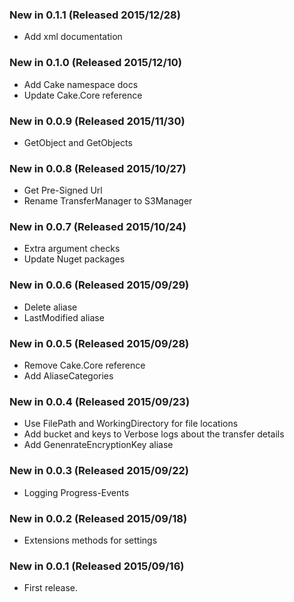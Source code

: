 ### New in 0.1.1 (Released 2015/12/28)
* Add xml documentation

### New in 0.1.0 (Released 2015/12/10)
* Add Cake namespace docs
* Update Cake.Core reference

### New in 0.0.9 (Released 2015/11/30)
* GetObject and GetObjects

### New in 0.0.8 (Released 2015/10/27)
* Get Pre-Signed Url
* Rename TransferManager to S3Manager

### New in 0.0.7 (Released 2015/10/24)
* Extra argument checks
* Update Nuget packages

### New in 0.0.6 (Released 2015/09/29)
* Delete aliase
* LastModified aliase

### New in 0.0.5 (Released 2015/09/28)
* Remove Cake.Core reference
* Add AliaseCategories

### New in 0.0.4 (Released 2015/09/23)
* Use FilePath and WorkingDirectory for file locations
* Add bucket and keys to Verbose logs about the transfer details
* Add GenenrateEncryptionKey aliase

### New in 0.0.3 (Released 2015/09/22)
* Logging Progress-Events

### New in 0.0.2 (Released 2015/09/18)
* Extensions methods for settings

### New in 0.0.1 (Released 2015/09/16)
* First release.